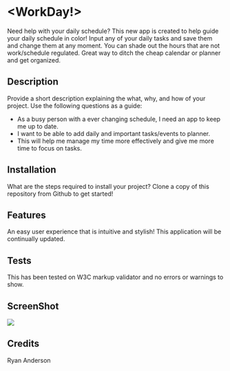 # <WorkDay!>

Need help with your daily schedule? This new app is created to help guide your daily schedule in color!
Input any of your daily tasks and save them and change them at any moment. You can shade out the hours that are not work/schedule regulated. Great way to ditch the cheap calendar or planner and get organized.

## Description

Provide a short description explaining the what, why, and how of your project. Use the following questions as a guide:

- As a busy person with a ever changing schedule, I need an app to keep me up to date.
- I want to be able to add daily and important tasks/events to planner.
- This will help me manage my time more effectively and give me more time to focus on tasks.

## Installation

What are the steps required to install your project? Clone a copy of this repository from Github to get started!

## Features

An easy user experience that is intuitive and stylish! This application will be continually updated.

## Tests

This has been tested on W3C markup validator and no errors or warnings to show.

## ScreenShot

![](CodeQuiz.PNG)

## Credits

Ryan Anderson
